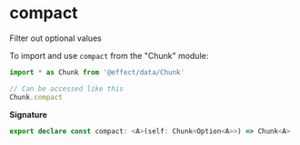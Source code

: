 # compact

Filter out optional values

To import and use `compact` from the "Chunk" module:

```ts
import * as Chunk from '@effect/data/Chunk'

// Can be accessed like this
Chunk.compact
```

**Signature**

```ts
export declare const compact: <A>(self: Chunk<Option<A>>) => Chunk<A>
```
